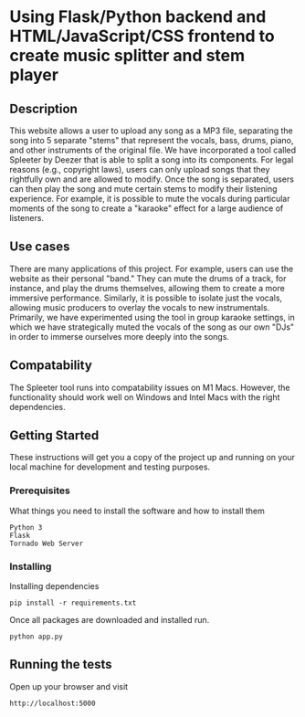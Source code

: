 # Using Flask/Python backend and HTML/JavaScript/CSS frontend to create music splitter and stem player

## Description

This website allows a user to upload any song as a MP3 file, separating the song into 5 separate "stems" that represent the vocals, bass, drums, piano, and other instruments of the original file. We have incorporated a tool called Spleeter by Deezer that is able to split a song into its components. For legal reasons (e.g., copyright laws), users can only upload songs that they rightfully own and are allowed to modify. Once the song is separated, users can then play the song and mute certain stems to modify their listening experience. For example, it is possible to mute the vocals during particular moments of the song to create a "karaoke" effect for a large audience of listeners.

## Use cases

There are many applications of this project. For example, users can use the website as their personal "band." They can mute the drums of a track, for instance, and play the drums themselves, allowing them to create a more immersive performance. Similarly, it is possible to isolate just the vocals, allowing music producers to overlay the vocals to new instrumentals. Primarily, we have experimented using the tool in group karaoke settings, in which we have strategically muted the vocals of the song as our own "DJs" in order to immerse ourselves more deeply into the songs. 

## Compatability

The Spleeter tool runs into compatability issues on M1 Macs. However, the functionality should work well on Windows and Intel Macs with the right dependencies.

## Getting Started

These instructions will get you a copy of the project up and running on your local machine for development and testing purposes.

### Prerequisites

What things you need to install the software and how to install them

```
Python 3
Flask
Tornado Web Server
```

### Installing

Installing dependencies 
```
pip install -r requirements.txt
```
Once all packages are downloaded and installed run.

```
python app.py
```

## Running the tests

Open up your browser and visit
```
http://localhost:5000

```
